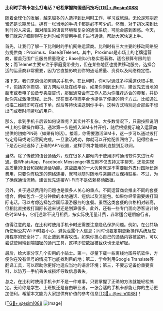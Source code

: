 **比利时手机卡怎么打电话？轻松掌握跨国通讯技巧[[TG💪+ @esim1088](https://t.me/s/esim1088)]**

随着全球化的发展，越来越多的人选择到比利时工作、学习或旅游。无论是短期逗留还是长期居住，拥有一张当地的手机卡都是必不可少的。然而，对于初次来到比利时的人来说，面对陌生的语言环境和复杂的通信系统，可能会感到困惑。今天，我们就来详细聊聊在比利时如何使用手机卡进行通话，帮助大家快速上手。

首先，让我们了解一下比利时的手机网络运营商。比利时有三大主要的移动网络服务提供商：Proximus、Base和Telenet。其中，Proximus是市场上的老牌运营商，覆盖范围广且服务质量稳定；Base则以价格实惠著称，适合预算有限的朋友；而Telenet主要专注于家庭宽带业务，但在某些地区也提供移动服务。选择合适的运营商非常重要，因为它直接影响到你的通话质量、资费以及网络稳定性。

接下来，我们来谈谈如何购买手机卡。在比利时，你可以通过多种渠道获取手机卡，包括实体商店、官方网站以及在线平台。如果你刚到比利时，建议先去当地的超市或者电子设备专卖店咨询，那里通常会有工作人员为你推荐适合的套餐，并协助你完成激活流程。此外，现在很多电商平台也提供了便捷的购卡方式，比如通过扫描二维码即可在线下单，然后等待快递送到你手中。这种方式特别适合那些不想出门或者时间紧张的用户。

那么，拿到手机卡后该如何设置呢？其实并不复杂。大多数情况下，只需按照说明书上的步骤操作即可。通常第一步是插入SIM卡并开机，随后根据提示输入运营商提供的初始PIN码（如果有的话）。接着，你需要激活SIM卡，这一步可以通过拨打特定号码或访问官网完成。一旦激活成功，你就可以开始配置网络了。记得检查一下是否已经选择了正确的APN设置，这样手机才能顺利连接到互联网。

当然，除了传统的语音通话外，现在很多人都倾向于使用即时通讯软件来进行沟通。像WhatsApp、Facebook Messenger等应用不仅支持文字聊天，还能实现高质量的语音和视频通话功能。这些应用的一大优势就是不需要额外支付国际长途费用，只要你有稳定的网络连接，就可以随时随地与亲朋好友保持联系。不过，为了确保通话流畅，建议优先连接Wi-Fi而不是依赖移动数据。

另外，关于通话费用的问题也是很多人关心的重点。不同运营商会推出不同的套餐组合，例如包含一定分钟数的本地通话、短信以及流量包。如果你经常需要拨打国际电话，可以考虑选择包含国际漫游服务的套餐。虽然这类套餐的价格相对较高，但相比直接拨打国际长途来说还是划算很多。此外，还有一些专门面向游客设计的临时SIM卡，它们通常不设月租费，按实际使用量计费，非常适合短期旅行者。

值得注意的是，在比利时使用手机卡时还需要注意隐私保护问题。例如，在公共场所使用公共Wi-Fi时要小心，避免泄露个人信息；同时也要定期更新操作系统及应用程序的安全补丁，防止遭到黑客攻击。如果你担心自己的通话内容被监听，可以尝试使用端到端加密的通讯工具，这样即使数据被截获也无法解密。

最后，给大家分享几个实用的小贴士。第一，尽量下载一些离线地图导航软件，方便你在没有信号的情况下也能找到目的地；第二，学会利用Google Translate等翻译工具，可以帮助你更好地适应当地的语言环境；第三，不要忘记备份重要资料，以防万一手机丢失或损坏导致信息丢失。

总之，在比利时使用手机卡并不是一件难事，只要掌握了正确的方法就能轻松搞定。无论你是学生、上班族还是自由职业者，一张合适的手机卡都能让你的生活更加便利。希望本文能为大家提供有价值的参考信息[[TG💪+ @esim1088](https://t.me/s/esim1088)]！

[[TG💪+ @esim1088](https://t.me/s/esim1088) ![Image](https://i.postimg.cc/4NQfJmqS/Snipaste-2025-05-13-00-14-12.png)]